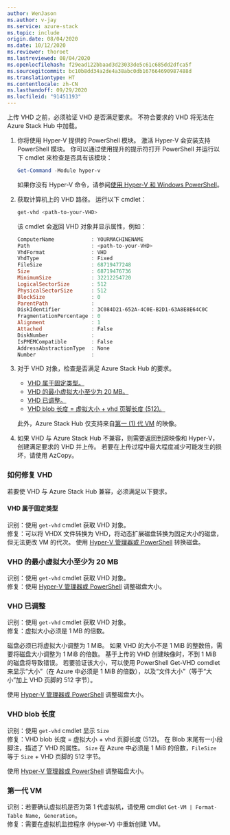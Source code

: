 ```yaml
---
author: WenJason
ms.author: v-jay
ms.service: azure-stack
ms.topic: include
origin.date: 08/04/2020
ms.date: 10/12/2020
ms.reviewer: thoroet
ms.lastreviewed: 08/04/2020
ms.openlocfilehash: f29ead122bbaad3d23033de5c61c685dd2dfca5f
ms.sourcegitcommit: bc10b8dd34a2de4a38abc0db167664690987488d
ms.translationtype: HT
ms.contentlocale: zh-CN
ms.lasthandoff: 09/29/2020
ms.locfileid: "91451193"
---
```

上传 VHD 之前，必须验证 VHD 是否满足要求。 不符合要求的 VHD 将无法在 Azure Stack Hub 中加载。

1. 你将使用 Hyper-V 提供的 PowerShell 模块。 激活 Hyper-V 会安装支持 PowerShell 模块。 你可以通过使用提升的提示符打开 PowerShell 并运行以下 cmdlet 来检查是否具有该模块：

    ```powershell  
    Get-Command -Module hyper-v
    ```

    如果你没有 Hyper-V 命令，请参阅[使用 Hyper-V 和 Windows PowerShell](https://docs.microsoft.com/virtualization/hyper-v-on-windows/quick-start/try-hyper-v-powershell)。 

2. 获取计算机上的 VHD 路径。 运行以下 cmdlet：

    ```powershell  
    get-vhd <path-to-your-VHD>
    ```

    该 cmdlet 会返回 VHD 对象并显示属性，例如：
    
    ```powershell  
    ComputerName            : YOURMACHINENAME
    Path                    : <path-to-your-VHD>
    VhdFormat               : VHD
    VhdType                 : Fixed
    FileSize                : 68719477248
    Size                    : 68719476736
    MinimumSize             : 32212254720
    LogicalSectorSize       : 512
    PhysicalSectorSize      : 512
    BlockSize               : 0
    ParentPath              :
    DiskIdentifier          : 3C084D21-652A-4C0E-B2D1-63A8E8E64C0C
    FragmentationPercentage : 0
    Alignment               : 1
    Attached                : False
    DiskNumber              :
    IsPMEMCompatible        : False
    AddressAbstractionType  : None
    Number                  :
    ```

3. 对于 VHD 对象，检查是否满足 Azure Stack Hub 的要求。
    - [VHD 属于固定类型。](#vhd-is-of-fixed-type)
    - [VHD 的最小虚拟大小至少为 20 MB。](#vhd-has-minimum-virtual-size-of-at-least-20-mb)
    - [VHD 已调整。](#vhd-is-aligned)
    - [VHD blob 长度 = 虚拟大小 + vhd 页脚长度 (512)。](#vhd-blob-length) 
    
    此外，Azure Stack Hub 仅支持来自[第一 (1) 代 VM](#generation-one-vms) 的映像。

4. 如果 VHD 与 Azure Stack Hub 不兼容，则需要返回到源映像和 Hyper-V，创建满足要求的 VHD 并上传。 若要在上传过程中最大程度减少可能发生的损坏，请使用 AzCopy。

### <a name="how-to-fix-your-vhd"></a>如何修复 VHD

若要使 VHD 与 Azure Stack Hub 兼容，必须满足以下要求。

#### <a name="vhd-is-of-fixed-type"></a>VHD 属于固定类型
识别：使用 `get-vhd` cmdlet 获取 VHD 对象。  
修复：可以将 VHDX 文件转换为 VHD，将动态扩展磁盘转换为固定大小的磁盘，但无法更改 VM 的代次。
使用 [Hyper-V 管理器或 PowerShell](/virtual-machines/windows/prepare-for-upload-vhd-image#use-hyper-v-manager-to-convert-the-disk) 转换磁盘。

### <a name="vhd-has-minimum-virtual-size-of-at-least-20-mb"></a>VHD 的最小虚拟大小至少为 20 MB
识别：使用 `get-vhd` cmdlet 获取 VHD 对象。  
修复：使用 [Hyper-V 管理器或 PowerShell](/virtual-machines/windows/prepare-for-upload-vhd-image#use-hyper-v-manager-to-resize-the-disk) 调整磁盘大小。 

### <a name="vhd-is-aligned"></a>VHD 已调整
识别：使用 `get-vhd` cmdlet 获取 VHD 对象。  
修复：虚拟大小必须是 1 MB 的倍数。 

磁盘必须已将虚拟大小调整为 1 MiB。 如果 VHD 的大小不是 1 MiB 的整数倍，需要将磁盘大小调整为 1 MiB 的倍数。 基于上传的 VHD 创建映像时，不到 1 MiB 的磁盘将导致错误。 若要验证该大小，可以使用 PowerShell Get-VHD comdlet 来显示“大小”（在 Azure 中必须是 1 MiB 的倍数），以及“文件大小”（等于“大小”加上 VHD 页脚的 512 字节）。

使用 [Hyper-V 管理器或 PowerShell](/virtual-machines/windows/prepare-for-upload-vhd-image#use-hyper-v-manager-to-resize-the-disk) 调整磁盘大小。 


### <a name="vhd-blob-length"></a>VHD blob 长度
识别：使用 `get-vhd` cmdlet 显示 `Size`   
修复：VHD blob 长度 = 虚拟大小 + vhd 页脚长度 (512)。 在 Blob 末尾有一小段脚注，描述了 VHD 的属性。 `Size` 在 Azure 中必须是 1 MiB 的倍数，`FileSize` 等于 `Size` + VHD 页脚的 512 字节。

使用 [Hyper-V 管理器或 PowerShell](/virtual-machines/windows/prepare-for-upload-vhd-image#use-hyper-v-manager-to-resize-the-disk) 调整磁盘大小。 

### <a name="generation-one-vms"></a>第一代 VM
识别：若要确认虚拟机是否为第 1 代虚拟机，请使用 cmdlet `Get-VM | Format-Table Name, Generation`。  
修复：需要在虚拟机监控程序 (Hyper-V) 中重新创建 VM。